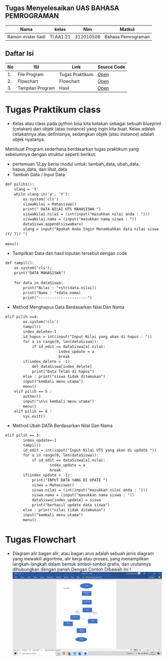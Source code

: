 ## Tugas Menyelesaikan UAS BAHASA PEMROGRAMAN
| Nama | kelas | Nim | Matkul |
| -- | --- | ---- | ----------- |
| Ramon mister hadi | TI.AA1.21 | 312010508 | Bahasa Pemrograman |
## Daftar Isi
| No | ISI | Link | Source Code |
| -- | --- | ---- | ----------- |
| 1. | File Program | Tugas Praktikum | [Open](https://github.com/Tangker17/pertemuan-12/blob/main/Program_Nilai.py) |
| 2. | Flowchart | Flowchart  | [Open](https://github.com/Tangker17/pertemuan-12/blob/main/flowchart.png) | 
| 3. | Tampilan Program | Hasil  | [Open](https://github.com/Tangker17/pertemuan-12/blob/main/hasil.png) | 

# Tugas Praktikum class
- Kelas atau class pada python bisa kita katakan sebagai sebuah blueprint (cetakan) dari objek (atau instance) yang ingin kita buat. Kelas adalah cetakannya atau definisinya, sedangkan objek (atau instance) adalah objek nyatanya.

Membuat Program sederhana berdasarkan tugas praktikum yang sebelumnya dengan struktur seperti berikut:

- pertemuan 12.py berisi modul untuk: tambah_data, ubah_data, hapus_data, dan lihat_data
- Tambah Data / Input Data 

```
def pilih1():
	ulang = 'Y'
	while ulang in('y', 'Y'):
		os.system('cls')
		siswaNilai = Mahasiswa() 
		print(" DATA NILAI UTS MAHASISWA ") 
		siswaNilai.nilai = (int(input("masukkan nilai anda : "))) 
		siswaNilai.nama = (input("masukkan nama siswa : ")) 
		dataSiswa.append(siswaBaru) 
		ulang = input("Apakah Anda Ingin Menambahkan data nilai siswa (Y/ T)? ")		

menu()
```

- Tampilkan Data dari hasil inputan tersebut dengan code 

```
def tampil():
	os.system('cls');
	print("DATA MAHASISWA")

	for data in dataSiswa:
		print("Nilai : "+str(data.nilai)) 
		print("Nama : "+data.nama) 
		print("----------------------")
```

- Method Menghapus Data Berdasarkan Nilai Dan Nama 

```
elif pilih ==4:
		os.system('cls') 
		tampil()
		index_delete=-1
		id_hapus = int(input("Input Nilai yang akan di hapus : ")) 
		for a in range(0, len(dataSiswa)): 
			if id_edit == dataSiswa[a].nilai:
						index_update = a
						break
		if(index_delete > -1):
			del dataSiswa[index_delete]
			print("Data Telah di hapus") 
		else : print("siswa tidak ditemukan")
		input("kembali menu utama") 
		menu()
	elif pilih == 5 :
		author()
		input("\n\n kembali menu utama") 
		menu()
	elif pilih == 6 :
		sys.exit()
 ```
- Method Ubah DATA Berdasarkan Nilai Dan Nama 

``` 
elif pilih == 3:
		index_update=-1
		tampil()
		id_edit = int(input("Input Nilai UTS yang akan di update ")) 
		for a in range(0, len(dataSiswa)): 
			if id_edit == dataSiswa[a].nilai: 
					index_update = a 
					break 
		if(index_update > -1): 
			print("INPUT DATA YANG DI UPATE ") 
			siswa = Mahasiswa() 
			siswa.nilai = (int(input("masukkan nilai anda : "))) 
			siswa.nama = (input("masukkan nama siswa : ")) 
			dataSiswa[index_update] = siswa 
			print("berhasil update data siswa") 
		else : print("nilai tidak ditemukan") 
		input("kembali menu utama") 
		menu()
```

# Tugas Flowchart
- Diagram alir bagan alir, atau bagan arus adalah sebuah jenis diagram yang mewakili algoritme, alir kerja atau proses, yang menampilkan langkah-langkah dalam bentuk simbol-simbol grafis, dan urutannya dihubungkan dengan panah
Dengan Contoh Dibawah Ini !
![flowchart](flowchart.png)
